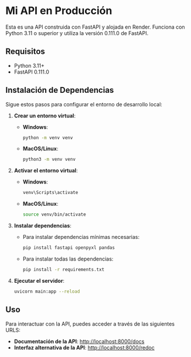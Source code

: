 
# Mi API en Producción

Esta es una API construida con FastAPI y alojada en Render. Funciona con Python 3.11 o superior y utiliza la versión 0.111.0 de FastAPI.

## Requisitos

- Python 3.11+
- FastAPI 0.111.0

## Instalación de Dependencias

Sigue estos pasos para configurar el entorno de desarrollo local:

1. **Crear un entorno virtual**:
   - **Windows**: 
     ```bash
     python -m venv venv
     ```
   - **MacOS/Linux**: 
     ```bash
     python3 -m venv venv
     ```

2. **Activar el entorno virtual**:
   - **Windows**: 
     ```bash
     venv\Scripts\activate
     ```
   - **MacOS/Linux**: 
     ```bash
     source venv/bin/activate
     ```

3. **Instalar dependencias**:
   - Para instalar dependencias mínimas necesarias:
     ```bash
     pip install fastapi openpyxl pandas
     ```
   - Para instalar todas las dependencias:
     ```bash
     pip install -r requirements.txt
     ```

4. **Ejecutar el servidor**:
   ```bash
   uvicorn main:app --reload
   ```

## Uso

Para interactuar con la API, puedes acceder a través de las siguientes URLS:

- **Documentación de la API**: [http://localhost:8000/docs](http://localhost:8000/docs)
- **Interfaz alternativa de la API**: [http://localhost:8000/redoc](http://localhost:8000/redoc)
